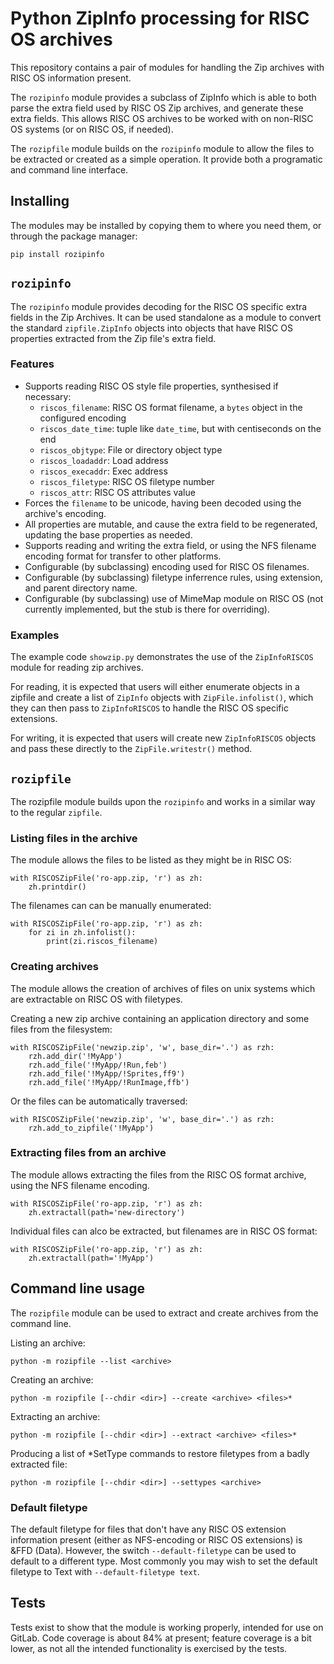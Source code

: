 # Python ZipInfo processing for RISC OS archives

This repository contains a pair of modules for handling the Zip archives with RISC OS information present.

The `rozipinfo` module provides a subclass of ZipInfo which is able to both parse the extra field used by RISC OS Zip archives, and generate these extra fields. This allows RISC OS archives to be worked with on non-RISC OS systems (or on RISC OS, if needed).

The `rozipfile` module builds on the `rozipinfo` module to allow the files to be extracted or created as a simple operation. It provide both a programatic and command line interface.

## Installing

The modules may be installed by copying them to where you need them, or through the package
manager:

    pip install rozipinfo

## `rozipinfo`

The `rozipinfo` module provides decoding for the RISC OS specific extra fields in the Zip Archives.
It can be used standalone as a module to convert the standard `zipfile.ZipInfo` objects into objects that have RISC OS properties extracted from the Zip file's extra field.

### Features

* Supports reading RISC OS style file properties, synthesised if necessary:
    * `riscos_filename`: RISC OS format filename, a `bytes` object in the configured encoding
    * `riscos_date_time`: tuple like `date_time`, but with centiseconds on the end
    * `riscos_objtype`: File or directory object type
    * `riscos_loadaddr`: Load address
    * `riscos_execaddr`: Exec address
    * `riscos_filetype`: RISC OS filetype number
    * `riscos_attr`: RISC OS attributes value
* Forces the `filename` to be unicode, having been decoded using the archive's encoding.
* All properties are mutable, and cause the extra field to be regenerated, updating the base properties as needed.
* Supports reading and writing the extra field, or using the NFS filename encoding format for transfer to other platforms.
* Configurable (by subclassing) encoding used for RISC OS filenames.
* Configurable (by subclassing) filetype inferrence rules, using extension, and parent directory name.
* Configurable (by subclassing) use of MimeMap module on RISC OS (not currently implemented, but the stub is there for overriding).

### Examples

The example code `showzip.py` demonstrates the use of the `ZipInfoRISCOS` module for reading zip archives.

For reading, it is expected that users will either enumerate objects in a zipfile and create a list of `ZipInfo` objects with `ZipFile.infolist()`, which they can then pass to `ZipInfoRISCOS` to handle the RISC OS specific extensions.

For writing, it is expected that users will create new `ZipInfoRISCOS` objects and pass these directly to the `ZipFile.writestr()` method.


## `rozipfile`

The rozipfile module builds upon the `rozipinfo` and works in a similar way to the regular `zipfile`.

### Listing files in the archive

The module allows the files to be listed as they might be in RISC OS:

    with RISCOSZipFile('ro-app.zip, 'r') as zh:
        zh.printdir()

The filenames can can be manually enumerated:

    with RISCOSZipFile('ro-app.zip, 'r') as zh:
        for zi in zh.infolist():
            print(zi.riscos_filename)


### Creating archives

The module allows the creation of archives of files on unix systems which are extractable on RISC OS with filetypes.

Creating a new zip archive containing an application directory and some files from the filesystem:

    with RISCOSZipFile('newzip.zip', 'w', base_dir='.') as rzh:
        rzh.add_dir('!MyApp')
        rzh.add_file('!MyApp/!Run,feb')
        rzh.add_file('!MyApp/!Sprites,ff9')
        rzh.add_file('!MyApp/!RunImage,ffb')

Or the files can be automatically traversed:

    with RISCOSZipFile('newzip.zip', 'w', base_dir='.') as rzh:
        rzh.add_to_zipfile('!MyApp')


### Extracting files from an archive

The module allows extracting the files from the RISC OS format archive, using the NFS filename
encoding.

    with RISCOSZipFile('ro-app.zip, 'r') as zh:
        zh.extractall(path='new-directory')

Individual files can alco be extracted, but filenames are in RISC OS format:

    with RISCOSZipFile('ro-app.zip, 'r') as zh:
        zh.extractall(path='!MyApp')


## Command line usage

The `rozipfile` module can be used to extract and create archives from the command line.

Listing an archive:

    python -m rozipfile --list <archive>

Creating an archive:

    python -m rozipfile [--chdir <dir>] --create <archive> <files>*

Extracting an archive:

    python -m rozipfile [--chdir <dir>] --extract <archive> <files>*

Producing a list of *SetType commands to restore filetypes from a badly extracted file:

    python -m rozipfile [--chdir <dir>] --settypes <archive>


### Default filetype

The default filetype for files that don't have any RISC OS extension information present (either as NFS-encoding or RISC OS extensions) is &FFD (Data). However, the switch `--default-filetype` can be used to default to a different type. Most commonly you may wish to set the default filetype to Text with `--default-filetype text`.


## Tests

Tests exist to show that the module is working properly, intended for use on GitLab.
Code coverage is about 84% at present; feature coverage is a bit lower, as not all the intended functionality is exercised by the tests.
